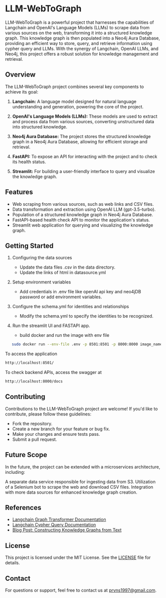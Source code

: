 # LLM-WebToGraph

LLM-WebToGraph is a powerful project that harnesses the capabilities of Langchain and OpenAI's Language Models (LLMs) to scrape data from various sources on the web, transforming it into a structured knowledge graph. This knowledge graph is then populated into a Neo4j Aura Database, providing an efficient way to store, query, and retrieve information using cypher query and LLMs. With the synergy of Langchain, OpenAI LLMs, and Neo4j, this project offers a robust solution for knowledge management and retrieval.

## Overview

The LLM-WebToGraph project combines several key components to achieve its goal:

1. **Langchain:** A language model designed for natural language understanding and generation, powering the core of the project.

2. **OpenAI's Language Models (LLMs):** These models are used to extract and process data from various sources, converting unstructured data into structured knowledge.

3. **Neo4j Aura Database:** The project stores the structured knowledge graph in a Neo4j Aura Database, allowing for efficient storage and retrieval.

4. **FastAPI:** To expose an API for interacting with the project and to check its health status.

5. **Streamlit:** For building a user-friendly interface to query and visualize the knowledge graph.

## Features

- Web scraping from various sources, such as web links and CSV files.
- Data transformation and extraction using OpenAI LLM (gpt-3.5-turbo).
- Population of a structured knowledge graph in Neo4j Aura Database.
- FastAPI-based health check API to monitor the application's status.
- Streamlit web application for querying and visualizing the knowledge graph.

## Getting Started
1. Configuring the data sources
   - Update the data files .csv in the data directory.
   - Update the links of html in datasource.yml
2. Setup environment variables
   - Add credentials in .env file like openAI api key and neo4jDB password or add environment variables.

3. Configure the schema.yml for identities and relationships
   - Modify the schema.yml to specify the identities to be recognized.
4. Run the streamlit UI and FASTAPI app.
   - build docker and run the image with env file
~~~sh
   sudo docker run --env-file .env -p 8501:8501 -p 8000:8000 image_name 
~~~
To access the application
~~~html
http://localhost:8501/
~~~

To check backend APIs, access the swagger at
```html
http://localhost:8000/docs
```
 

## Contributing

Contributions to the LLM-WebToGraph project are welcome! If you'd like to contribute, please follow these guidelines:

- Fork the repository.
- Create a new branch for your feature or bug fix.
- Make your changes and ensure tests pass.
- Submit a pull request.

## Future Scope
In the future, the project can be extended with a microservices architecture, including:

A separate data service responsible for ingesting data from S3.
Utilization of a Selenium bot to scrape the web and download CSV files.
Integration with more data sources for enhanced knowledge graph creation.

## References
- [Langchain Graph Transformer Documentation](https://python.langchain.com/docs/use_cases/graph/diffbot_graphtransformer)
- [Langchain Cypher Query Documentation](https://python.langchain.com/docs/use_cases/graph/graph_cypher_qa)
- [Blog Post: Constructing Knowledge Graphs from Text](https://blog.langchain.dev/constructing-knowledge-graphs-from-text-using-openai-functions/)

## License

This project is licensed under the MIT License. See the [LICENSE](LICENSE) file for details.

## Contact

For questions or support, feel free to contact us at [prvns1997@gmail.com](mailto:prvns1997@email.com).
